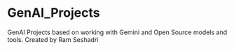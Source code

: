 # GenAI_Projects
GenAI Projects based on working with Gemini and Open Source models and tools. Created by Ram Seshadri
